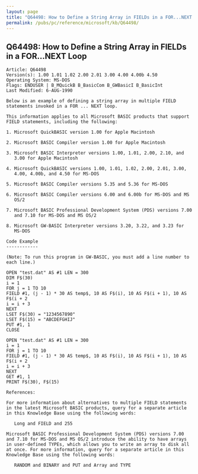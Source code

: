 ```yaml
---
layout: page
title: "Q64498: How to Define a String Array in FIELDs in a FOR...NEXT Loop"
permalink: /pubs/pc/reference/microsoft/kb/Q64498/
---
```


## Q64498: How to Define a String Array in FIELDs in a FOR...NEXT Loop

	Article: Q64498
	Version(s): 1.00 1.01 1.02 2.00 2.01 3.00 4.00 4.00b 4.50
	Operating System: MS-DOS
	Flags: ENDUSER | B_MQuickB B_BasicCom B_GWBasicI B_BasicInt
	Last Modified: 6-AUG-1990
	
	Below is an example of defining a string array in multiple FIELD
	statements invoked in a FOR ... NEXT loop.
	
	This information applies to all Microsoft BASIC products that support
	FIELD statements, including the following:
	
	1. Microsoft QuickBASIC version 1.00 for Apple Macintosh
	
	2. Microsoft BASIC Compiler version 1.00 for Apple Macintosh
	
	3. Microsoft BASIC Interpreter versions 1.00, 1.01, 2.00, 2.10, and
	   3.00 for Apple Macintosh
	
	4. Microsoft QuickBASIC versions 1.00, 1.01, 1.02, 2.00, 2.01, 3.00,
	   4.00, 4.00b, and 4.50 for MS-DOS
	
	5. Microsoft BASIC Compiler versions 5.35 and 5.36 for MS-DOS
	
	6. Microsoft BASIC Compiler versions 6.00 and 6.00b for MS-DOS and MS
	   OS/2
	
	7. Microsoft BASIC Professional Development System (PDS) versions 7.00
	   and 7.10 for MS-DOS and MS OS/2
	
	8. Microsoft GW-BASIC Interpreter versions 3.20, 3.22, and 3.23 for
	   MS-DOS
	
	Code Example
	------------
	
	(Note: To run this program in GW-BASIC, you must add a line number to
	each line.)
	
	OPEN "test.dat" AS #1 LEN = 300
	DIM F$(30)
	i = 1
	FOR j = 1 TO 10
	FIELD #1, (j - 1) * 30 AS temp$, 10 AS F$(i), 10 AS F$(i + 1), 10 AS F$(i + 2
	i = i + 3
	NEXT
	LSET F$(30) = "1234567890"
	LSET F$(15) = "ABCDEFGHIJ"
	PUT #1, 1
	CLOSE
	
	OPEN "test.dat" AS #1 LEN = 300
	i = 1
	FOR j = 1 TO 10
	FIELD #1, (j - 1) * 30 AS temp$, 10 AS F$(i), 10 AS F$(i + 1), 10 AS F$(i + 2
	i = i + 3
	NEXT
	GET #1, 1
	PRINT F$(30), F$(15)
	
	References:
	
	For more information about alternatives to multiple FIELD statements
	in the latest Microsoft BASIC products, query for a separate article
	in this Knowledge Base using the following words:
	
	   Long and FIELD and 255
	
	Microsoft BASIC Professional Development System (PDS) versions 7.00
	and 7.10 for MS-DOS and MS OS/2 introduce the ability to have arrays
	in user-defined TYPEs, which allows you to write an array to disk all
	at once. For more information, query for a separate article in this
	Knowledge Base using the following words:
	
	   RANDOM and BINARY and PUT and Array and TYPE
